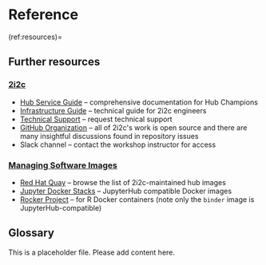 # Reference

(ref:resources)=
## Further resources

### [2i2c](https://2i2c.org/)

- [Hub Service Guide](https://docs.2i2c.org/) – comprehensive documentation for Hub Champions
- [Infrastructure Guide](https://infrastructure.2i2c.org/) – technical guide for 2i2c engineers
- [Technical Support](https://docs.2i2c.org/support/) – request technical support
- [GitHub Organization](https://github.com/2i2c-org) – all of 2i2c's work is open source and there are many insightful discussions found in repository issues
- Slack channel – contact the workshop instructor for access

### [Managing Software Images](episode-images)

- [Red Hat Quay](https://quay.io/organization/2i2c) – browse the list of 2i2c-maintained hub images
- [Jupyter Docker Stacks](https://jupyter-docker-stacks.readthedocs.io/en/latest/using/selecting.html) – JupyterHub compatible Docker images
- [Rocker Project](https://rocker-project.org/images/) – for R Docker containers (note only the `binder` image is JupyterHub-compatible)

## Glossary

This is a placeholder file. Please add content here. 

